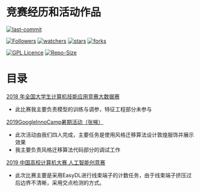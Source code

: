 # 竞赛经历和活动作品

[![last-commit](https://img.shields.io/github/last-commit/lurchycc/My-competition-and-apples-)](../../../graphs/commit-activity)

[![Followers](https://img.shields.io/github/followers/lurchycc?style=social)](https://github.com/lurchycc?tab=followers)
[![watchers](https://img.shields.io/github/watchers/lurchycc/My-competition-and-apples-?style=social)](../../../watchers)
[![stars](https://img.shields.io/github/stars/lurchycc/My-competition-and-apples-?style=social)](../../../stargazers)
[![forks](https://img.shields.io/github/forks/lurchycc/My-competition-and-apples-?style=social)](../../../network/members)

[![GPL Licence](https://img.shields.io/badge/license-GPL-blue)](https://opensource.org/licenses/GPL-3.0/)
[![Repo-Size](https://img.shields.io/github/repo-size/lurchycc/My-competition-and-apples-.svg)](../../../archive/master.zip)

# 目录 
[2018 年全国大学生计算机技能应用竞赛大数据赛](https://github.com/lurchycc/My-competition-and-apples-/tree/main/2018%20%E5%B9%B4%E5%85%A8%E5%9B%BD%E5%A4%A7%E5%AD%A6%E7%94%9F%E8%AE%A1%E7%AE%97%E6%9C%BA%E6%8A%80%E8%83%BD%E5%BA%94%E7%94%A8%E7%AB%9E%E8%B5%9B%E5%A4%A7%E6%95%B0%E6%8D%AE%E8%B5%9B)
- 此比赛我主要负责模型的训练与调参，特征工程部分未参与

[2019GoogleInnoCamp暑期活动（张掖）](https://github.com/lurchycc/My-competition-and-apples-/tree/main/2019GoogleInnoCamp%E6%9A%91%E6%9C%9F%E6%B4%BB%E5%8A%A8%EF%BC%88%E5%BC%A0%E6%8E%96%EF%BC%89)
- 此次活动由我们四人完成，主要任务是使用风格迁移算法设计敦煌服饰并展示效果
- 我主要负责风格迁移算法代码部分的调试工作

[2019 中国高校计算机大赛 人工智能创意赛](https://github.com/lurchycc/My-competition-and-apples-/tree/main/2019%20%E4%B8%AD%E5%9B%BD%E9%AB%98%E6%A0%A1%E8%AE%A1%E7%AE%97%E6%9C%BA%E5%A4%A7%E8%B5%9B%20%E4%BA%BA%E5%B7%A5%E6%99%BA%E8%83%BD%E5%88%9B%E6%84%8F%E8%B5%9B)
- 此次比赛主要是采用EasyDL进行线束端子的计数任务，由于线束端子挤压过后边界不清晰，采用交点检测的方式。

